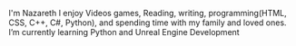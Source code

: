I'm Nazareth 
I enjoy Videos games, Reading, writing, programming(HTML, CSS, C++, C#, Python), and spending time with my family and loved ones.
 I’m currently learning Python and Unreal Engine Development

